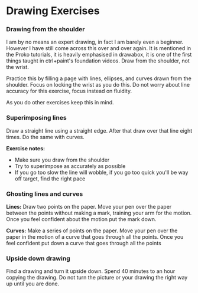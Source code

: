 # Drawing Exercises

### Drawing from the shoulder

I am by no means an expert drawing, in fact I am barely even a beginner. However I have still come across this over and over again. It is mentioned in the Proko tutorials, it is heavily emphasised in drawabox, it is one of the first things taught in ctrl+paint's foundation videos. Draw from the shoulder, not the wrist.

Practice this by filling a page with lines, ellipses, and curves drawn from the shoulder. Focus on locking the wrist as you do this. Do not worry about line accuracy for this exercise, focus instead on fluidity. 

As you do other exercises keep this in mind.

### Superimposing lines

Draw a straight line using a straight edge. After that draw over that line eight times. Do the same with curves.

**Exercise notes:** 

* Make sure you draw from the shoulder
* Try to superimpose as accurately as possible
* If you go too slow the line will wobble, if you go too quick you'll be way off target, find the right pace

### Ghosting lines and curves

**Lines:** Draw two points on the paper. Move your pen over the paper between the points without making a mark, training your arm for the motion. Once you feel confident about the motion put the mark down. 

**Curves:** Make a series of points on the paper. Move your pen over the paper in the motion of a curve that goes through all the points. Once you feel confident put down a curve that goes through all the points

### Upside down drawing

Find a drawing and turn it upside down. Spend 40 minutes to an hour copying the drawing. Do not turn the picture or your drawing the right way up until you are done.
